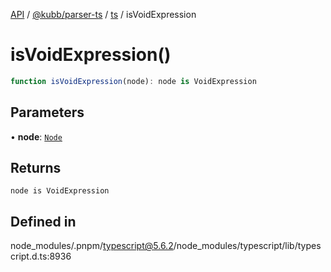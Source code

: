 [API](../../../../../packages.md) / [@kubb/parser-ts](../../../index.md) / [ts](../index.md) / isVoidExpression

# isVoidExpression()

```ts
function isVoidExpression(node): node is VoidExpression
```

## Parameters

• **node**: [`Node`](../interfaces/Node.md)

## Returns

`node is VoidExpression`

## Defined in

node\_modules/.pnpm/typescript@5.6.2/node\_modules/typescript/lib/typescript.d.ts:8936
